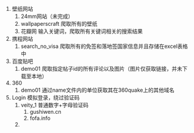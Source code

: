 1. 壁纸网站 
   1. 24mm网站（未完成）
   2. wallpaperscraft
      爬取所有的壁纸
   3. 花瓣网
      输入关键词，爬取所有关键词相关的搜索结果
2. 携程网站
   1. search_no_visa
      爬取所有的免签和落地签国家信息并且存储在excel表格中
3. 百度贴吧
   1. demo01
      爬取指定帖子id的所有评论以及图片（图片仅获取链接，并未下载至本地）
4. 360
   1. demo01
   通过name文件内的单位获取其在360quake上的其他域名
5. Login 模拟登录，绕过验证码
   1. veity_1 普通数字+字母验证码
      1. gushiwen.cn
      2. fofa.info
   2. 
   
   
